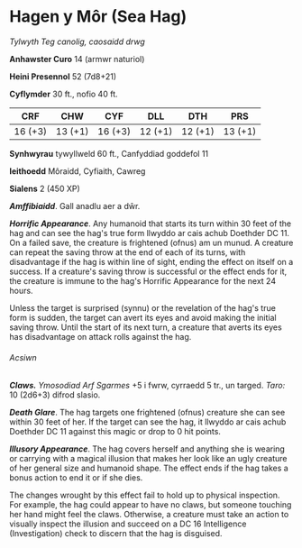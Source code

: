 # Hagen y Môr (Sea Hag)

*Tylwyth Teg canolig, caosaidd drwg*

**Anhawster Curo** 14 (armwr naturiol)

**Heini Presennol** 52 (7d8+21)

**Cyflymder** 30 ft., nofio 40 ft.

| CRF     | CHW     | CYF     | DLL     | DTH     | PRS     |
|---------|---------|---------|---------|---------|---------|
| 16 (+3) | 13 (+1) | 16 (+3) | 12 (+1) | 12 (+1) | 13 (+1) |

**Synhwyrau** tywyllweld 60 ft., Canfyddiad goddefol 11

**Ieithoedd** Môraidd, Cyfiaith, Cawreg

**Sialens** 2 (450 XP)

***Amffibiaidd***. Gall anadlu aer a dŵr.

***Horrific Appearance***. Any humanoid that starts its turn within 30 feet of the hag and can see the hag's true form llwyddo ar cais achub Doethder DC 11. On a failed save, the creature is frightened (ofnus) am un munud. A creature can repeat the saving throw at the end of each of its turns, with disadvantage if the hag is within line of sight, ending the effect on itself on a success. If a creature's saving throw is successful or the effect ends for it, the creature is immune to the hag's Horrific Appearance for the next 24 hours.

Unless the target is surprised (synnu) or the revelation of the hag's true form is sudden, the target can avert its eyes and avoid making the initial saving throw. Until the start of its next turn, a creature that averts its eyes has disadvantage on attack rolls against the hag.

###### Acsiwn

***Claws.*** *Ymosodiad Arf Sgarmes* +5 i fwrw, cyrraedd 5 tr., un targed. *Taro:* 10 (2d6+3) difrod slasio.

***Death Glare***. The hag targets one frightened (ofnus) creature she can see within 30 feet of her. If the target can see the hag, it llwyddo ar cais achub Doethder DC 11 against this magic or drop to 0 hit points.

***Illusory Appearance***. The hag covers herself and anything she is wearing or carrying with a magical illusion that makes her look like an ugly creature of her general size and humanoid shape. The effect ends if the hag takes a bonus action to end it or if she dies.

The changes wrought by this effect fail to hold up to physical inspection. For example, the hag could appear to have no claws, but someone touching her hand might feel the claws. Otherwise, a creature must take an action to visually inspect the illusion and succeed on a DC 16 Intelligence (Investigation) check to discern that the hag is disguised.